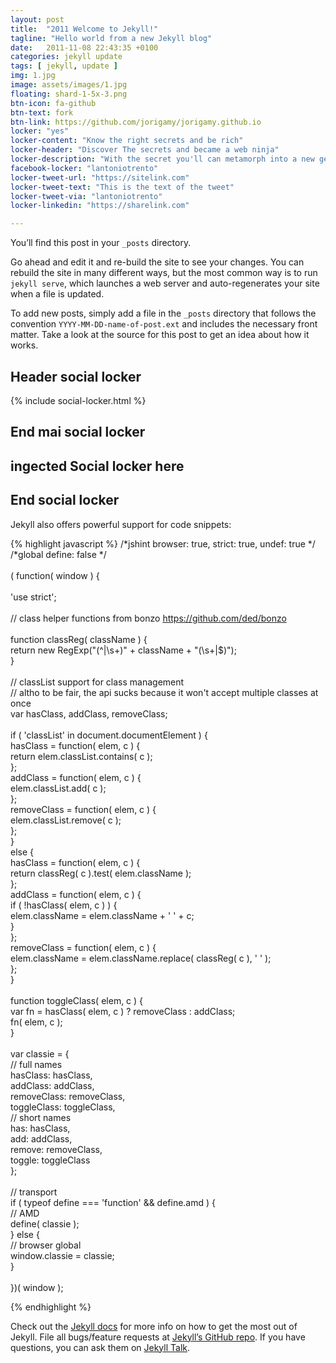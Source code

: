 ```yaml
---
layout: post
title:  "2011 Welcome to Jekyll!"
tagline: "Hello world from a new Jekyll blog"
date:   2011-11-08 22:43:35 +0100
categories: jekyll update
tags: [ jekyll, update ]
img: 1.jpg
image: assets/images/1.jpg
floating: shard-1-5x-3.png
btn-icon: fa-github
btn-text: fork
btn-link: https://github.com/jorigamy/jorigamy.github.io
locker: "yes"
locker-content: "Know the right secrets and be rich"
locker-header: "Discover The secrets and became a web ninja"
locker-description: "With the secret you'll can metamorph into a new generation web ninja"
facebook-locker: "lantoniotrento"
locker-tweet-url: "https://sitelink.com"
locker-tweet-text: "This is the text of the tweet"
locker-tweet-via: "lantoniotrento"
locker-linkedin: "https://sharelink.com"

---
```

	
You’ll find this post in your `_posts` directory.

<!--more-->

 Go ahead and edit it and re-build the site to see your changes. You can rebuild the site in many different ways, but the most common way is to run `jekyll serve`, which launches a web server and auto-regenerates your site when a file is updated.

To add new posts, simply add a file in the `_posts` directory that follows the convention `YYYY-MM-DD-name-of-post.ext` and includes the necessary front matter. Take a look at the source for this post to get an idea about how it works.

## Header social locker

 {% include social-locker.html %}

## End mai social locker


## ingected Social locker here

<script>
jQuery(document).ready(function ($) {
   $('.to-lock').sociallocker({
	text:{
	   header: 'Scopri i segreti',
	   message: 'Diventa il re dei segreti'
	},
	overlap:{
	   mode: 'blurring'
	},
	facebook:{
	   like:{
	      url: 'https://facebook.com/lantoniotrento'
	   }
	},
	linkedin:{
	   share:{
	      url: 'https://jorigamy.github.io'
	   }
	},
	buttons:{
	   order: ["facebook-like","twitter-tweet","linkedin-share"],
	   counters: false,
	   lazy: false
	}
   });
});
</script>
<article id="default-usage">
    <section>
        <div class="to-lock onp-sl-content" style="display: none; background-color: #f9f9f9; text-align: center;">
            <div class="header">
                <p><strong>Lorem ipsum dolor sit amet, consectetur adipiscing</strong></p>
                <p>
                    Maecenas sed consectetur tortor. Morbi non vestibulum eros, at posuere nisi praesent consequat.
                </p>
            </div>
            <div class="image">
                <img src="img/image.jpg" alt="Preview image" /><br />
                <i>Aenean vel sodales sem. Morbi et felis eget felis vulputate placerat.</i>
            </div>
            <div class="footer">
                <p>Curabitur a rutrum enim, sit amet ultrices quam. Morbi dui leo, euismod a diam vitae, hendrerit ultricies arcu. Suspendisse tempor ultrices urna ut auctor.</p>
            </div>
        </div>
    </section>
</article>



## End social locker


Jekyll also offers powerful support for code snippets:

{% highlight javascript %}
    /*jshint browser: true, strict: true, undef: true */<br />
    /*global define: false */<br />
<br />
    ( function( window ) {<br />
<br />
    'use strict';<br />
<br />
    // class helper functions from bonzo https://github.com/ded/bonzo<br />
<br />
    function classReg( className ) {<br />
      return new RegExp("(^|\\s+)" + className + "(\\s+|$)");<br />
    }<br />
<br />
    // classList support for class management<br />
    // altho to be fair, the api sucks because it won't accept multiple classes at once<br />
    var hasClass, addClass, removeClass;<br />
<br />
    if ( 'classList' in document.documentElement ) {<br />
      hasClass = function( elem, c ) {<br />
        return elem.classList.contains( c );<br />
      };<br />
      addClass = function( elem, c ) {<br />
        elem.classList.add( c );<br />
      };<br />
      removeClass = function( elem, c ) {<br />
        elem.classList.remove( c );<br />
      };<br />
    }<br />
    else {<br />
      hasClass = function( elem, c ) {<br />
        return classReg( c ).test( elem.className );<br />
      };<br />
      addClass = function( elem, c ) {<br />
        if ( !hasClass( elem, c ) ) {<br />
          elem.className = elem.className + ' ' + c;<br />
        }<br />
      };<br />
      removeClass = function( elem, c ) {<br />
        elem.className = elem.className.replace( classReg( c ), ' ' );<br />
      };<br />
    }<br />
<br />
    function toggleClass( elem, c ) {<br />
      var fn = hasClass( elem, c ) ? removeClass : addClass;<br />
      fn( elem, c );<br />
    }<br />
<br />
    var classie = {<br />
      // full names<br />
      hasClass: hasClass,<br />
      addClass: addClass,<br />
      removeClass: removeClass,<br />
      toggleClass: toggleClass,<br />
      // short names<br />
      has: hasClass,<br />
      add: addClass,<br />
      remove: removeClass,<br />
      toggle: toggleClass<br />
    };<br />
<br />
    // transport<br />
    if ( typeof define === 'function' && define.amd ) {<br />
      // AMD<br />
      define( classie );<br />
    } else {<br />
      // browser global<br />
      window.classie = classie;<br />
    } <br />
<br />
    })( window );<br />

{% endhighlight %}


Check out the [Jekyll docs][jekyll-docs] for more info on how to get the most out of Jekyll. File all bugs/feature requests at [Jekyll’s GitHub repo][jekyll-gh]. If you have questions, you can ask them on [Jekyll Talk][jekyll-talk].

[jekyll-docs]: https://jekyllrb.com/docs/home
[jekyll-gh]:   https://github.com/jekyll/jekyll
[jekyll-talk]: https://talk.jekyllrb.com/
